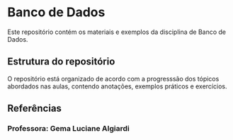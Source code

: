 # Banco de Dados
Este repositório contém os materiais e exemplos da disciplina de Banco de Dados.

## Estrutura do repositório
O repositório está organizado de acordo com a progresssão dos tópicos abordados nas aulas, contendo anotações, exemplos práticos e exercícios.

## Referências
### Professora: Gema Luciane Algiardi
